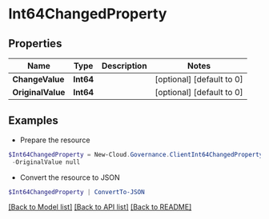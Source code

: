 # Int64ChangedProperty
## Properties

Name | Type | Description | Notes
------------ | ------------- | ------------- | -------------
**ChangeValue** | **Int64** |  | [optional] [default to 0]
**OriginalValue** | **Int64** |  | [optional] [default to 0]

## Examples

- Prepare the resource
```powershell
$Int64ChangedProperty = New-Cloud.Governance.ClientInt64ChangedProperty  -ChangeValue null `
 -OriginalValue null
```

- Convert the resource to JSON
```powershell
$Int64ChangedProperty | ConvertTo-JSON
```

[[Back to Model list]](../README.md#documentation-for-models) [[Back to API list]](../README.md#documentation-for-api-endpoints) [[Back to README]](../README.md)

